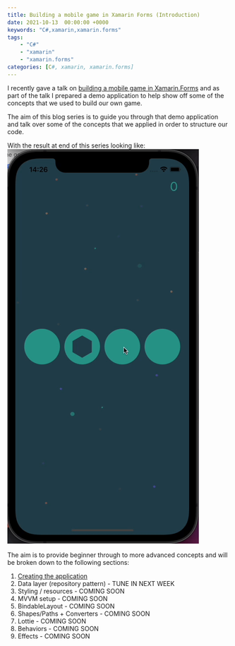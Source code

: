 ```yaml
---
title: Building a mobile game in Xamarin Forms (Introduction)
date: 2021-10-13  00:00:00 +0000
keywords: "C#,xamarin,xamarin.forms"
tags:
    - "C#"
    - "xamarin"
    - "xamarin.forms"
categories: [C#, xamarin, xamarin.forms]
---
```

I recently gave a talk on [building a mobile game in Xamarin.Forms](https://www.youtube.com/watch?app=desktop&v=xBc08chqon8) and as part of the talk I prepared a demo application to help show off some of the concepts that we used to build our own game.

The aim of this blog series is to guide you through that demo application and talk over some of the concepts that we applied in order to structure our code.

With the result at end of this series looking like:
![result](/images/2021-10-13-building-a-mobile-game-in-xamarin-forms-part-intro/result.gif)

The aim is to provide beginner through to more advanced concepts and will be broken down to the following sections:

1. [Creating the application](2021/10/13/building-a-mobile-game-in-xamarin-forms-part-one.html)
2. Data layer (repository pattern) - TUNE IN NEXT WEEK
3. Styling / resources - COMING SOON
4. MVVM setup - COMING SOON
5. BindableLayout - COMING SOON
6. Shapes/Paths + Converters - COMING SOON
7. Lottie - COMING SOON
8. Behaviors - COMING SOON
9. Effects - COMING SOON
